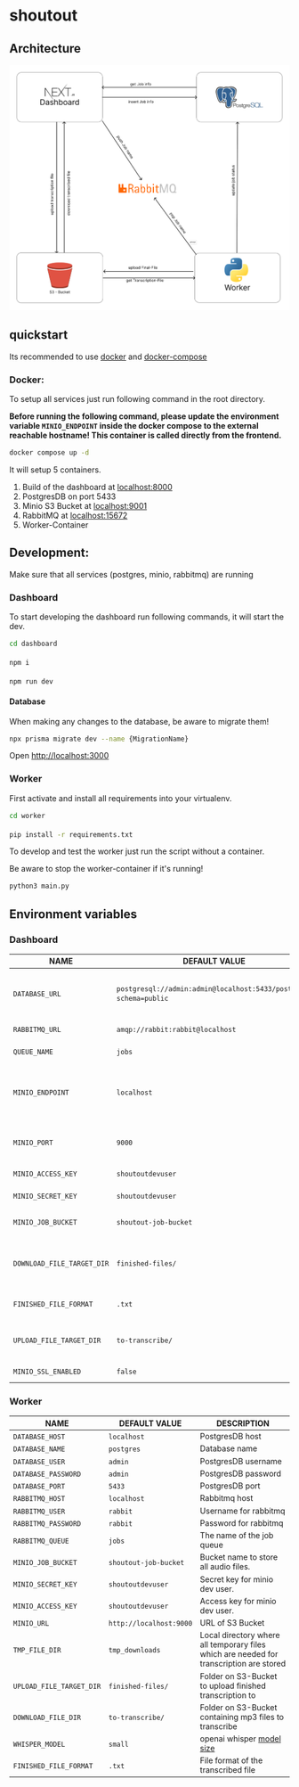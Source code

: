 # shoutout

## Architecture

![.assets/arch.png](.assets/arch.png)

## quickstart

Its recommended to use [docker](https://docs.docker.com/get-docker/) and [docker-compose](https://docs.docker.com/compose/install/)


### Docker:

To setup all services just run following command in the root directory.

**Before running the following command, please update the environment variable `MINIO_ENDPOINT` inside the docker compose to the external reachable hostname! This container is called directly from the frontend.**

```bash
docker compose up -d
```

It will setup 5 containers.
1. Build of the dashboard at [localhost:8000](http://localhost:8000)
2. PostgresDB on port 5433
3. Minio S3 Bucket at [localhost:9001](http://localhost:9001)
4. RabbitMQ at [localhost:15672](http://localhost:15672)
5. Worker-Container

## Development:

Make sure that all services (postgres, minio, rabbitmq) are running

### Dashboard

To start developing the dashboard run following commands, it will start the dev.

```bash
cd dashboard

npm i

npm run dev
```


#### Database

When making any changes to the database, be aware to migrate them!

```bash
npx prisma migrate dev --name {MigrationName}
```

Open [http://localhost:3000](http://localhost:3000)

### Worker

First activate and install all requirements into your virtualenv.

```bash
cd worker

pip install -r requirements.txt
```

To develop and test the worker just run the script without a container.

Be aware to stop the worker-container if it's running!

```bash
python3 main.py
```

## Environment variables

### Dashboard

| NAME | DEFAULT VALUE | DESCRIPTION |
| ----------------------------- | ---------------------------------------------------------------------- | --------------------------------------------------------------------------------------------- |
| `DATABASE_URL` | `postgresql://admin:admin@localhost:5433/postgres?schema=public` | It is required for prisma to connect with the postgres database. |
| `RABBITMQ_URL` | `amqp://rabbit:rabbit@localhost` | URL of the rabbitmq |
| `QUEUE_NAME` | `jobs` | The name of the job-queue | 
| `MINIO_ENDPOINT` | `localhost` | This is the endpoint of minio server. It will be the IP address of the server. |
| `MINIO_PORT` | `9000` | Minio port for communication from dashboard. |
| `MINIO_ACCESS_KEY` | `shoutoutdevuser` | Access key for minio dev user. |
| `MINIO_SECRET_KEY` | `shoutoutdevuser` | Secret key for minio dev user. |
| `MINIO_JOB_BUCKET` | `shoutout-job-bucket` | Bucket name to store all audio files. |
| `DOWNLOAD_FILE_TARGET_DIR` | `finished-files/` | Folder on S3-Bucket containing transcribed files | 
| `FINISHED_FILE_FORMAT` | `.txt` | The download format of the finished file |
| `UPLOAD_FILE_TARGET_DIR` | `to-transcribe/` | Folder on S3-Bucket to upload mp3 files to |
| `MINIO_SSL_ENABLED` | `false` | SSL setting for S3 Bucket |

### Worker

| NAME | DEFAULT VALUE | DESCRIPTION |
| ----------------------------- | ---------------------------------------------------------------------- | --------------------------------------------------------------------------------------------- |
| `DATABASE_HOST` | `localhost` | PostgresDB host |
| `DATABASE_NAME` | `postgres` | Database name |
| `DATABASE_USER` | `admin` | PostgresDB username |
| `DATABASE_PASSWORD` | `admin` | PostgresDB password |
| `DATABASE_PORT` | `5433` | PostgresDB port|
| `RABBITMQ_HOST` | `localhost` | Rabbitmq host |
| `RABBITMQ_USER` | `rabbit` | Username for rabbitmq |
| `RABBITMQ_PASSWORD` | `rabbit` | Password for rabbitmq |
| `RABBITMQ_QUEUE` | `jobs` | The name of the job queue |
| `MINIO_JOB_BUCKET` | `shoutout-job-bucket` | Bucket name to store all audio files. |
| `MINIO_SECRET_KEY` | `shoutoutdevuser` | Secret key for minio dev user. |
| `MINIO_ACCESS_KEY` | `shoutoutdevuser` | Access key for minio dev user. |
| `MINIO_URL` | `http://localhost:9000` | URL of S3 Bucket |
| `TMP_FILE_DIR` | `tmp_downloads` | Local directory where all temporary files which are needed for transcription are stored |
| `UPLOAD_FILE_TARGET_DIR` | `finished-files/` | Folder on S3-Bucket to upload finished transcription to |
| `DOWNLOAD_FILE_DIR` | `to-transcribe/` | Folder on S3-Bucket containing mp3 files to transcribe |
| `WHISPER_MODEL` | `small` | openai whisper [model size](https://github.com/openai/whisper#available-models-and-languages) |
| `FINISHED_FILE_FORMAT` | `.txt` | File format of the transcribed file |